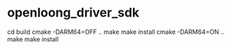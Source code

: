 # openloong_driver_sdk
cd build
cmake -DARM64=OFF ..
make
make install
cmake -DARM64=ON ..
make
make install